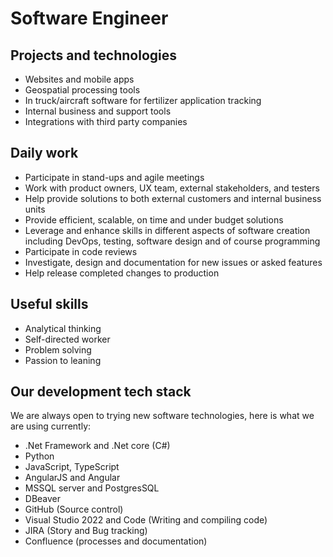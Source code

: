 # Software Engineer

## Projects and technologies
- Websites and mobile apps
- Geospatial processing tools
- In truck/aircraft software for fertilizer application tracking
- Internal business and support tools
- Integrations with third party companies

## Daily work
- Participate in stand-ups and agile meetings
- Work with product owners, UX team, external stakeholders, and testers
- Help provide solutions to both external customers and internal business units
- Provide efficient, scalable, on time and under budget solutions
- Leverage and enhance skills in different aspects of software creation including DevOps, testing, software design and of course programming
- Participate in code reviews
- Investigate, design and documentation for new issues or asked features
- Help release completed changes to production
 
## Useful skills
- Analytical thinking
- Self-directed worker
- Problem solving
- Passion to leaning

## Our development tech stack
We are always open to trying new software technologies, here is what we are using currently:
- .Net Framework and .Net core (C#)
- Python
- JavaScript, TypeScript
- AngularJS and Angular
- MSSQL server and PostgresSQL
- DBeaver
- GitHub (Source control)
- Visual Studio 2022 and Code (Writing and compiling code)
- JIRA (Story and Bug tracking)
- Confluence (processes and documentation)
